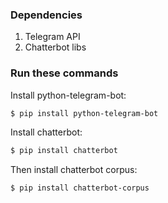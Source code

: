 ### **Dependencies**
1. Telegram API
2. Chatterbot libs


### **Run these commands**

Install python-telegram-bot:

```bash
$ pip install python-telegram-bot
```

Install chatterbot: 

```bash
$ pip install chatterbot
```

Then install chatterbot corpus:
```bash
$ pip install chatterbot-corpus
```



